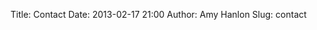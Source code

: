 Title: Contact
Date: 2013-02-17 21:00
Author: Amy Hanlon
Slug: contact

<h3 class="entry-title"><a href="https://github.com/amygdalama"><i class="fa fa-github fa-3x"></i></a>  <a href="https://twitter.com/amygdalama"><i class="fa fa-twitter fa-3x"></i></a>  <a href="mailto:amy@mathamy.com"><i class="fa fa-envelope fa-3x"></i></a></h1>

<!-- <a href="https://github.com/amygdalama"><img src="https://raw2.github.com/amygdalama/amygdalama.github.io/master/images/github-1024-fill1.png" /> </a> <a href="https://twitter.com/amygdalama"><img src="https://raw2.github.com/amygdalama/amygdalama.github.io/master/images/twitter-1024-fill1.png" /> </a> <a href="mailto:amy@mathamy.com"><img src="https://raw2.github.com/amygdalama/amygdalama.github.io/master/images/gmail-1024-fill1.png" /> </a> -->
